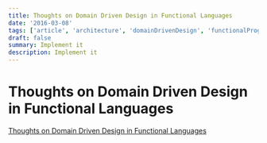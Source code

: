 ```yaml
---
title: Thoughts on Domain Driven Design in Functional Languages
date: '2016-03-08'
tags: ['article', 'architecture', 'domainDrivenDesign', 'functionalProgramming']
draft: false
summary: Implement it
description: Implement it
---
```

# Thoughts on Domain Driven Design in Functional Languages


[Thoughts on Domain Driven Design in Functional Languages](https://naveennegi.medium.com/thoughts-on-domain-driven-design-in-functional-languages-83c43ec518d)

